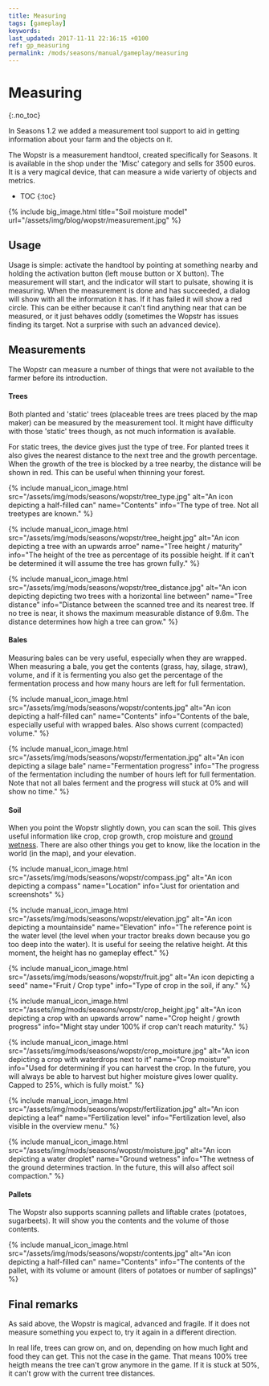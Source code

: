 ```yaml
---
title: Measuring
tags: [gameplay]
keywords:
last_updated: 2017-11-11 22:16:15 +0100
ref: gp_measuring
permalink: /mods/seasons/manual/gameplay/measuring
---
```


# Measuring
{:.no_toc}

In Seasons 1.2 we added a measurement tool support to aid in getting information about your farm and the objects on it.

The Wopstr is a measurement handtool, created specifically for Seasons. It is available in the shop under the 'Misc' category and sells for 3500 euros. It is a very magical device, that can measure a wide varierty of objects and metrics.

* TOC
{:toc}

{% include big_image.html title="Soil moisture model" url="/assets/img/blog/wopstr/measurement.jpg" %}

## Usage

Usage is simple: activate the handtool by pointing at something nearby and holding the activation button (left mouse button or X button). The measurement will start, and the indicator will start to pulsate, showing it is measuring. When the measurement is done and has succeeded, a dialog will show with all the information it has. If it has failed it will show a red circle. This can be either because it can't find anything near that can be measured, or it just behaves oddly (sometimes the Wopstr has issues finding its target. Not a surprise with such an advanced device).


## Measurements

The Wopstr can measure a number of things that were not available to the farmer before its introduction.

#### Trees

Both planted and 'static' trees (placeable trees are trees placed by the map maker) can be measured by the measurement tool. It might have difficulty with those 'static' trees though, as not much information is available.

For static trees, the device gives just the type of tree. For planted trees it also gives the nearest distance to the next tree and the growth percentage. When the growth of the tree is blocked by a tree nearby, the distance will be shown in red. This can be useful when thinning your forest.

{% include manual_icon_image.html src="/assets/img/mods/seasons/wopstr/tree_type.jpg" alt="An icon depicting a half-filled can" name="Contents" info="The type of tree. Not all treetypes are known." %}

{% include manual_icon_image.html src="/assets/img/mods/seasons/wopstr/tree_height.jpg" alt="An icon depicting a tree with an upwards arroe" name="Tree height / maturity" info="The height of the tree as percentage of its possible height. If it can't be determined it will assume the tree has grown fully." %}

{% include manual_icon_image.html src="/assets/img/mods/seasons/wopstr/tree_distance.jpg" alt="An icon depicting depicting two trees with a horizontal line between" name="Tree distance" info="Distance between the scanned tree and its nearest tree. If no tree is near, it shows the maximum measurable distance of 9.6m. The distance determines how high a tree can grow." %}

#### Bales

Measuring bales can be very useful, especially when they are wrapped. When measuring a bale, you get the contents (grass, hay, silage, straw), volume, and if it is fermenting you also get the percentage of the fermentation process and how many hours are left for full fermentation.

{% include manual_icon_image.html src="/assets/img/mods/seasons/wopstr/contents.jpg" alt="An icon depicting a half-filled can" name="Contents" info="Contents of the bale, especially useful with wrapped bales. Also shows current (compacted) volume." %}

{% include manual_icon_image.html src="/assets/img/mods/seasons/wopstr/fermentation.jpg" alt="An icon depicting a silage bale" name="Fermentation progress" info="The progress of the fermentation including the number of hours left for full fermentation. Note that not all bales ferment and the progress will stuck at 0% and will show no time." %}

#### Soil

When you point the Wopstr slightly down, you can scan the soil. This gives useful information like crop, crop growth, crop moisture and [ground wetness](/blog/2017/11/09/ground-wetness). There are also other things you get to know, like the location in the world (in the map), and your elevation.

{% include manual_icon_image.html src="/assets/img/mods/seasons/wopstr/compass.jpg" alt="An icon depicting a compass" name="Location" info="Just for orientation and screenshots" %}

{% include manual_icon_image.html src="/assets/img/mods/seasons/wopstr/elevation.jpg" alt="An icon depicting a mountainside" name="Elevation" info="The reference point is the water level (the level when your tractor breaks down because you go too deep into the water). It is useful for seeing the relative height. At this moment, the height has no gameplay effect." %}

{% include manual_icon_image.html src="/assets/img/mods/seasons/wopstr/fruit.jpg" alt="An icon depicting a seed" name="Fruit / Crop type" info="Type of crop in the soil, if any." %}

{% include manual_icon_image.html src="/assets/img/mods/seasons/wopstr/crop_height.jpg" alt="An icon depicting a crop with an upwards arrow" name="Crop height / growth progress" info="Might stay under 100% if crop can't reach maturity." %}

{% include manual_icon_image.html src="/assets/img/mods/seasons/wopstr/crop_moisture.jpg" alt="An icon depicting a crop with waterdrops next to it" name="Crop moisture" info="Used for determining if you can harvest the crop. In the future, you will always be able to harvest but higher moisture gives lower quality. Capped to 25%, which is fully moist." %}

{% include manual_icon_image.html src="/assets/img/mods/seasons/wopstr/fertilization.jpg" alt="An icon depicting a leaf" name="Fertilization level" info="Fertilization level, also visible in the overview menu." %}

{% include manual_icon_image.html src="/assets/img/mods/seasons/wopstr/moisture.jpg" alt="An icon depicting a water droplet" name="Ground wetness" info="The wetness of the ground determines traction. In the future, this will also affect soil compaction." %}

#### Pallets

The Wopstr also supports scanning pallets and liftable crates (potatoes, sugarbeets). It will show you the contents and the volume of those contents.

{% include manual_icon_image.html src="/assets/img/mods/seasons/wopstr/contents.jpg" alt="An icon depicting a half-filled can" name="Contents" info="The contents of the pallet, with its volume or amount (liters of potatoes or number of saplings)" %}

## Final remarks

As said above, the Wopstr is magical, advanced and fragile. If it does not measure something you expect to, try it again in a different direction.

In real life, trees can grow on, and on, depending on how much light and food they can get. This not the case in the game. That means 100% tree heigth means the tree can't grow anymore in the game. If it is stuck at 50%, it can't grow with the current tree distances.

